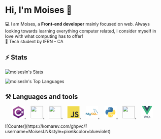 # Hi, I'm Moises 👋
💻 I am Moises, a <b>Front-end developer</b> mainly focused on web. Always looking towards learning everything computer related, I consider myself in love with what computing has to offer! <br>
💙 Tech student by IFRN - CA

## ⚡️ Stats
![moisesln's Stats](https://github-readme-stats.vercel.app/api?username=moisesln&theme=tokyonight&show_icons=true&hide_border=true&count_private=true)
<!--![moisesln's Streak](https://github-readme-streak-stats.herokuapp.com/?user=moisesln&theme=tokyonight&hide_border=true)-->
![moisesln's Top Languages](https://github-readme-stats.vercel.app/api/top-langs/?username=moisesln&theme=tokyonight&show_icons=true&hide_border=true&layout=compact)

## ⚒️ Languages and tools
  <p align="center">
  <a href="https://www.w3schools.com/cs/" target="_blank" rel="noreferrer">
    <img src="https://raw.githubusercontent.com/devicons/devicon/master/icons/csharp/csharp-original.svg" width="40" height="40" />
  </a>&nbsp;&nbsp;&nbsp;
  <a href="https://www.figma.com/" target="_blank" rel="noreferrer">
    <img src="https://www.vectorlogo.zone/logos/figma/figma-icon.svg" width="40" height="40" />
  </a>&nbsp;&nbsp;&nbsp;
  <a href="https://git-scm.com/" target="_blank" rel="noreferrer">
    <img src="https://www.vectorlogo.zone/logos/git-scm/git-scm-icon.svg" width="40" height="40" />
  </a>&nbsp;&nbsp;&nbsp;
  <a href="https://developer.mozilla.org/en-US/docs/Web/JavaScript" target="_blank" rel="noreferrer">
    <img src="https://raw.githubusercontent.com/devicons/devicon/master/icons/javascript/javascript-original.svg" width="40" height="40" />
  </a>&nbsp;&nbsp;&nbsp;
  <a href="https://www.mysql.com/" target="_blank" rel="noreferrer">
    <img src="https://raw.githubusercontent.com/devicons/devicon/master/icons/mysql/mysql-original-wordmark.svg" width="40" height="40" />
  </a>&nbsp;&nbsp;&nbsp;
  <a href="https://www.python.org" target="_blank" rel="noreferrer">
    <img src="https://raw.githubusercontent.com/devicons/devicon/master/icons/python/python-original.svg" width="40" height="40" />
  </a>&nbsp;&nbsp;&nbsp;
  <a href="https://unity.com/" target="_blank" rel="noreferrer">
    <img src="https://www.vectorlogo.zone/logos/unity3d/unity3d-icon.svg" width="40" height="40" />
  </a>&nbsp;&nbsp;&nbsp;
  <a href="https://vuejs.org/" target="_blank" rel="noreferrer">
    <img src="https://raw.githubusercontent.com/devicons/devicon/master/icons/vuejs/vuejs-original-wordmark.svg" width="40" height="40" />
  </a>
</p>
![Counter](https://komarev.com/ghpvc/?username=MoisesLN&style=pixel&color=blueviolet)
<!--![moisesln's Streak](https://github-readme-streak-stats.herokuapp.com/?user=moisesln&theme=tokyonight&hide_border=true) -->
<!-- 🔭 I’m currently working on ...
- 👯 I’m looking to collaborate on ...
- 🤔 I’m looking for help with ...
- 💬 Ask me about ...
- 📫 How to reach me: ...
- ⚡ Fun fact: ...
-->
